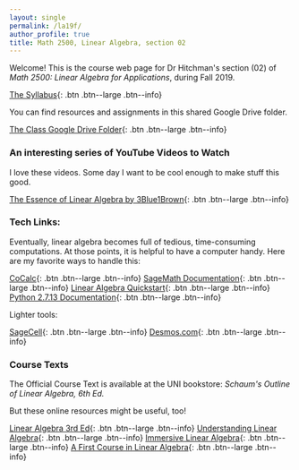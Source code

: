 ```yaml
---
layout: single
permalink: /la19f/
author_profile: true
title: Math 2500, Linear Algebra, section 02
---
```


Welcome! This is the course web page for Dr Hitchman's section (02) of
_Math 2500: Linear Algebra for Applications_, during Fall 2019.

[The Syllabus](https://drive.google.com/file/d/131bW3pD5whq-1V9vz5GnKwYdrlBNo4bL/view?usp=sharing){: .btn .btn--large .btn--info}
<!--[Appointments](https://theronhitchman.youcanbook.me/){: .btn .btn--large .btn--info}-->

You can find resources and assignments in this shared Google Drive folder.

[The Class Google Drive Folder](https://drive.google.com/drive/folders/1bZiQgxEEp3p2pI39ws3C3GBQRdtNHxU_?usp=sharing){: .btn .btn--large .btn--info}

### An interesting series of YouTube Videos to Watch

I love these videos. Some day I want to be cool enough to make stuff this good.

[The Essence of Linear Algebra by 3Blue1Brown](https://www.youtube.com/playlist?list=PLZHQObOWTQDPD3MizzM2xVFitgF8hE_ab){: .btn .btn--large .btn--info}


### Tech Links:

Eventually, linear algebra becomes full of tedious, time-consuming computations.
At those points, it is helpful to have a computer handy. Here are my favorite
ways to handle this:

[CoCalc](https://cocalc.com){: .btn .btn--large .btn--info}
[SageMath Documentation](http://doc.sagemath.org/html/en/){: .btn .btn--large .btn--info}
[Linear Algebra Quickstart](https://wiki.sagemath.org/quickref?action=AttachFile&do=get&target=quickref-linalg.pdf){: .btn .btn--large .btn--info}
[Python 2.7.13 Documentation](https://docs.python.org/2/){: .btn .btn--large .btn--info}

Lighter tools:

[SageCell](https://sagecell.sagemath.org/){: .btn .btn--large .btn--info}
[Desmos.com](https://www.desmos.com){: .btn .btn--large .btn--info}


### Course Texts

The Official Course Text is available at the UNI bookstore: _Schaum's Outline of Linear Algebra, 6th Ed._

But these online resources might be useful, too!

[Linear Algebra 3rd Ed](http://joshua.smcvt.edu/linearalgebra/book.pdf){: .btn .btn--large .btn--info}
[Understanding Linear Algebra](http://merganser.math.gvsu.edu/david/linear.algebra/ula/ula/ula.html){: .btn .btn--large .btn--info}
[Immersive Linear Algebra](http://immersivemath.com/ila/index.html){: .btn .btn--large .btn--info}
[A First Course in Linear Algebra](http://linear.ups.edu/fcla/index.html){: .btn .btn--large .btn--info}
